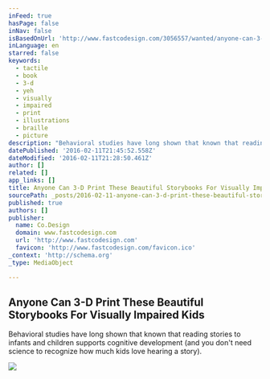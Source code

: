 ```yaml
---
inFeed: true
hasPage: false
inNav: false
isBasedOnUrl: 'http://www.fastcodesign.com/3056557/wanted/anyone-can-3-d-print-these-beautiful-storybooks-for-visually-impaired-kids'
inLanguage: en
starred: false
keywords:
  - tactile
  - book
  - 3-d
  - yeh
  - visually
  - impaired
  - print
  - illustrations
  - braille
  - picture
description: "Behavioral studies have long shown that known that reading stories to infants and children supports cognitive development (and you don't need science to recognize how much kids love hearing a story)."
datePublished: '2016-02-11T21:45:52.558Z'
dateModified: '2016-02-11T21:28:50.461Z'
author: []
related: []
app_links: []
title: Anyone Can 3-D Print These Beautiful Storybooks For Visually Impaired Kids
sourcePath: _posts/2016-02-11-anyone-can-3-d-print-these-beautiful-storybooks-for-visually.md
published: true
authors: []
publisher:
  name: Co.Design
  domain: www.fastcodesign.com
  url: 'http://www.fastcodesign.com'
  favicon: 'http://www.fastcodesign.com/favicon.ico'
_context: 'http://schema.org'
_type: MediaObject

---
```

<article style=""><h1>Anyone Can 3-D Print These Beautiful Storybooks For Visually Impaired Kids</h1><p>Behavioral studies have long shown that known that reading stories to infants and children supports cognitive development (and you don't need science to recognize how much kids love hearing a story).</p><img src="https://s3-us-west-2.amazonaws.com/the-grid-img/p/a3389316755917306b5d983d420e97ba8a9b6f6a.jpg" /></article>